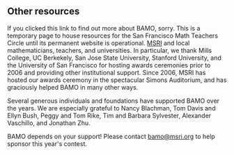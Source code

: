 <h2> Other resources </h2>

If you clicked this link to find out more about BAMO, sorry.  This is a temporary page to house resources for the San Francisco Math Teachers Circle until its
permanent website is operational.
[MSRI](https://www.msri.org/) and local mathematicians, teachers, and  universities. In particular, we thank Mills College, UC Berkekely, San Jose State University, Stanford University, and the University of San Francisco for hosting awards ceremonies prior to 2006 and providing other institutional support. Since 2006, MSRI has hosted our awards ceremony in the spectacular Simons Auditorium, and has graciously helped BAMO in many other ways.

Several generous individuals and foundations have supported BAMO over the years.  We are especially grateful to Nancy Blachman, Tom Davis and Ellyn Bush, Peggy and Tom Rike, Tim and Barbara Sylvester, Alexander Vaschillo, and  Jonathan Zhu.

BAMO depends on your support! Please contact <a href="mailto:bamo@msri.org">bamo@msri.org</a> to help sponsor this year's contest.
